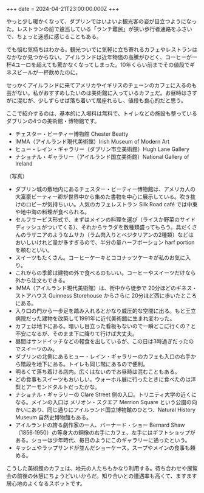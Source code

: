 +++
date = 2024-04-21T23:00:00.000Z
+++

やっと少し暖かくなって、ダブリンではいよいよ観光客の姿が目立つようになった。レストランの前で逡巡している「ランチ難民」が狭い歩行者通路をふさいで、ちょっと迷惑に感じることもある。

<!--more-->

でも悩む気持ちはわかる。観光ついでに気軽に立ち寄れるカフェやレストランはなかなか見つからない。アイルランドは近年物価の高騰がひどく、コーヒーが一杯4ユーロを超えても驚かなくなってしまった。10年くらい前までその値段でギネスビールが一杯飲めたのに。

せっかくアイルランドに来てアメリカやイギリスのチェーンのカフェに入るのも芸がない。私がおすすめしたいのは美術館に入っているカフェだ。お昼時はさすがに混むが、少しずらせば落ち着いて居座れるし、値段も良心的だと思う。

ここで紹介するのは、基本的に入場料は無料で、トイレなどの施設も整っているダブリンの4つの美術館・博物館です。

* チェスター・ビーティー博物館 Chester Beatty
* IMMA（アイルランド現代美術館）Irish Museum of Modern Art
* ヒュー・レイン・ギャラリー（ダブリン市立美術館）Hugh Lane Gallery
* ナショナル・ギャラリー（アイルランド国立美術館）National Gallery of Ireland

（写真）

* ダブリン城の敷地内にあるチェスター・ビーティー博物館は、アメリカ人の大富豪ビーティー卿が世界中から集めた書物を中心に展示している。吹き抜けのロビーが気持ちいい。人気のカフェレストラン Silk Road café では中東や地中海の料理が食べられる。
* セルフサービス形式で、まずはメインの料理を選び（ライスか野菜のサイドディッシュがついてくる）、それからサラダを数種類盛ってもらう。具だくさんのラザニアのようなムサカ（ラム肉入りとベジタリアンの2種類）などはおいしいけれど量が多すぎるので、半分の量ハーフポーション harf portion を頼むといい。
* スイーツもたくさん。コーヒーケーキとココナッツケーキが私のお気に入り。
* これからの季節は建物の外で食べるのもいい。コーヒーやスイーツだけなら外から注文もできる。
* IMMA（アイルランド現代美術館）は、街中から徒歩で 20分ほどのギネス・ストアハウス Guinness Storehouse からさらに 20分ほど西に歩いたところにある。
* 入り口の門から一歩足を踏み入れるとかなり威圧的な空間に出る。もと王立病院だった建物を改築して1991年に近代美術館に生まれ変わった。
* カフェは地下にある。暗いし目立った看板もないので一瞬どこに行くの？と不安になるが、そのまま下に降りて行けば大丈夫。
* 昼間はサンドイッチなどの軽食を出しているが、この日は3時過ぎだったのでスイーツのみ。
* ダブリンの北側にあるヒュー・レイン・ギャラリーのカフェも入口の右手から階段を地下にある。トイレも同じ階にあるので便利。
* 明るくて落ち着ける店内。広くはないのでお昼時は混むこともある。
* どの食事もスイーツもおいしい。ウォーホル展に行ったときに食べたのは洋梨とアーモンドタルトだったかな。
* ナショナル・ギャラリーの Clare Street 側の入口。トリニティ大学の近くになる。メインの入口は メリオン・スクエア Merrion Square という公園の向かいにあり、同じ通りにアイルランド国立博物館のひとつ、Natural History Museum 自然史博物館もある。
* アイルランドの誇る劇作家の一人、バーナード・ショー Bernard Shaw（1856‐1950）の等身大の銅像の右手にカフェ、左手にはギフトショップがある。ショーは少年時代、毎日のようにこのギャラリーに通ったという。
* キッシュやラップサンドが並んだショーケース。スープやメインの食事も頼める。

こうした美術館のカフェは、地元の人たちもかなり利用する。待ち合わせや展覧会の前後の休憩にちょうどいいからだ。知り合いとの遭遇率も高くて、ますます居心地のよくなるスポットです。
